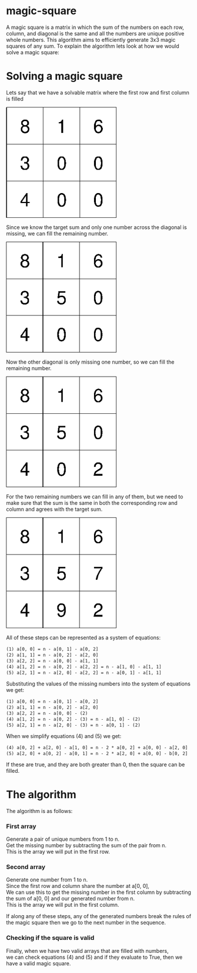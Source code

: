 # magic-square
A magic square is a matrix in which the sum of the numbers on each row, column, and diagonal is the same and all the numbers are unique positive whole numbers.
This algorithm aims to efficiently generate 3x3 magic squares of any sum. To explain the algorithm lets look at how we
would solve a magic square:

# Solving a magic square
Lets say that we have a solvable matrix where the first row and first column is filled

![alt text](https://github.com/EmptyDot/magic-square/blob/master/images/ms1.jpg?raw=true)

Since we know the target sum and only one number across the diagonal is missing, we can fill the remaining number.

![alt text](https://github.com/EmptyDot/magic-square/blob/master/images/ms2.jpg?raw=true)

Now the other diagonal is only missing one number, so we can fill the remaining number.

![alt text](https://github.com/EmptyDot/magic-square/blob/master/images/ms3.jpg?raw=true)

For the two remaining numbers we can fill in any of them, but we need to make sure that the sum is the same in both
the corresponding row and column and agrees with the target sum. 

![alt text](https://github.com/EmptyDot/magic-square/blob/master/images/ms5.jpg?raw=true)

All of these steps can be represented as a system of equations:

    (1) a[0, 0] = n - a[0, 1] - a[0, 2] 
    (2) a[1, 1] = n - a[0, 2] - a[2, 0]
    (3) a[2, 2] = n - a[0, 0] - a[1, 1]
    (4) a[1, 2] = n - a[0, 2] - a[2, 2] = n - a[1, 0] - a[1, 1]
    (5) a[2, 1] = n - a[2, 0] - a[2, 2] = n - a[0, 1] - a[1, 1]

Substituting the values of the missing numbers into the system of equations we get:

    (1) a[0, 0] = n - a[0, 1] - a[0, 2] 
    (2) a[1, 1] = n - a[0, 2] - a[2, 0] 
    (3) a[2, 2] = n - a[0, 0] - (2)
    (4) a[1, 2] = n - a[0, 2] - (3) = n - a[1, 0] - (2) 
    (5) a[2, 1] = n - a[2, 0] - (3) = n - a[0, 1] - (2) 

When we simplify equations (4) and (5) we get:

    (4) a[0, 2] + a[2, 0] - a[1, 0] = n - 2 * a[0, 2] + a[0, 0] - a[2, 0]
    (5) a[2, 0] + a[0, 2] - a[0, 1] = n - 2 * a[2, 0] + a[0, 0] - b[0, 2]

If these are true, and they are both greater than 0, then the square can be filled. 


# The algorithm
The algorithm is as follows:  
### First array
Generate a pair of unique numbers from 1 to n.  
Get the missing number by subtracting the sum of the pair from n.  
This is the array we will put in the first row.  

### Second array
Generate one number from 1 to n.  
Since the first row and column share the number at a[0, 0],  
We can use this to get the missing number in the first column by subtracting the sum of a[0, 0] and our generated number from n.  
This is the array we will put in the first column.
    
If along any of these steps, any of the generated numbers break the rules of the magic square then we go to the next number in the sequence.

### Checking if the square is valid
Finally, when we have two valid arrays that are filled with numbers,  
we can check equations (4) and (5) and if they evaluate to True, then we have a valid magic square.






    